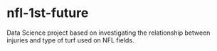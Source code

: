 # nfl-1st-future
Data Science project based on investigating the relationship between injuries and type of turf used on NFL fields.
